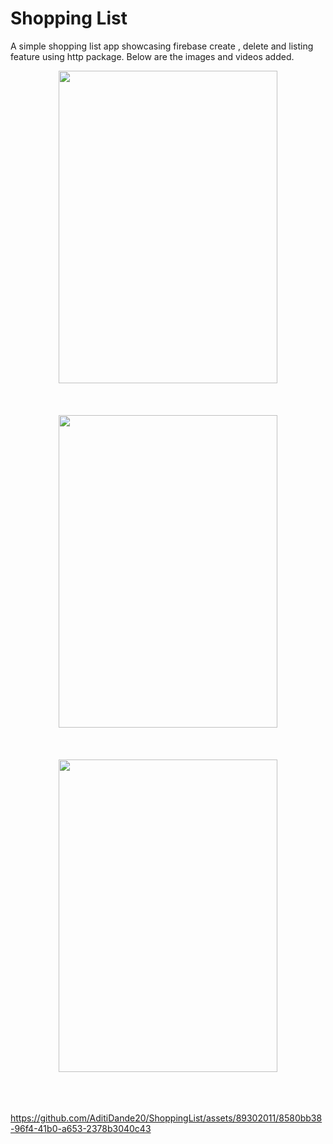 # Shopping List

A simple shopping list app showcasing firebase create , delete and listing feature using http package. Below are the images and videos added.

<p align="center">
  <img src="https://github.com/AditiDande20/ShoppingList/assets/89302011/c8244e1c-f530-44ba-a953-9ff05d2e2510" width="350" height="500" title=""><br/><br/><br/><br/>
  <img src="https://github.com/AditiDande20/ShoppingList/assets/89302011/2db96f54-b51d-43bd-a1df-14341438c368" width="350" height="500" title=""><br/><br/><br/><br/>
  <img src="https://github.com/AditiDande20/ShoppingList/assets/89302011/58c61faf-f99c-49fb-9c50-2109b3082847" width="350" height="500" title=""><br/><br/><br/><br/>
 
</p>

https://github.com/AditiDande20/ShoppingList/assets/89302011/8580bb38-96f4-41b0-a653-2378b3040c43

